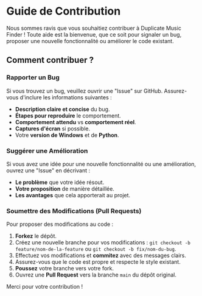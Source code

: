 # Guide de Contribution

Nous sommes ravis que vous souhaitiez contribuer à Duplicate Music Finder ! Toute aide est la bienvenue, que ce soit pour signaler un bug, proposer une nouvelle fonctionnalité ou améliorer le code existant.

## Comment contribuer ?

### Rapporter un Bug

Si vous trouvez un bug, veuillez ouvrir une "Issue" sur GitHub. Assurez-vous d'inclure les informations suivantes :

- **Description claire et concise** du bug.
- **Étapes pour reproduire** le comportement.
- **Comportement attendu** vs **comportement réel**.
- **Captures d'écran** si possible.
- Votre **version de Windows** et de **Python**.

### Suggérer une Amélioration

Si vous avez une idée pour une nouvelle fonctionnalité ou une amélioration, ouvrez une "Issue" en décrivant :

- **Le problème** que votre idée résout.
- **Votre proposition** de manière détaillée.
- **Les avantages** que cela apporterait au projet.

### Soumettre des Modifications (Pull Requests)

Pour proposer des modifications au code :

1.  **Forkez** le dépôt.
2.  Créez une nouvelle branche pour vos modifications : `git checkout -b feature/nom-de-la-feature` ou `git checkout -b fix/nom-du-bug`.
3.  Effectuez vos modifications et **commitez** avec des messages clairs.
4.  Assurez-vous que le code est propre et respecte le style existant.
5.  **Poussez** votre branche vers votre fork.
6.  Ouvrez une **Pull Request** vers la branche `main` du dépôt original.

Merci pour votre contribution !

